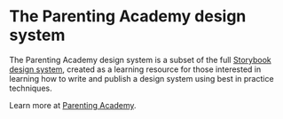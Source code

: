 # The Parenting Academy design system

The Parenting Academy design system is a subset of the full [Storybook design system](https://github.com/storybookjs/design-system/), created as a learning resource for those interested in learning how to write and publish a design system using best in practice techniques.

Learn more at [Parenting Academy](https://learnstorybook.com).